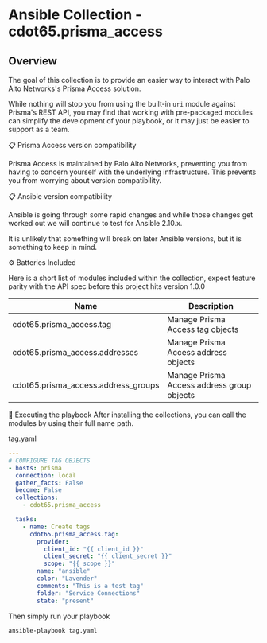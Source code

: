 # Ansible Collection - cdot65.prisma_access

## Overview

The goal of this collection is to provide an easier way to interact with
Palo Alto Networks's Prisma Access solution.

While nothing will stop you from using the built-in `uri` module against
Prisma's REST API, you may find that working with pre-packaged modules can
simplify the development of your playbook, or it may just be easier to support
as a team.

📋 Prisma Access version compatibility

Prisma Access is maintained by Palo Alto Networks, preventing you from
having to concern yourself with the underlying infrastructure. This prevents
you from worrying about version compatibility.

📋 Ansible version compatibility

Ansible is going through some rapid changes and while those changes get worked
out we will continue to test for Ansible 2.10.x.

It is unlikely that something will break on later Ansible versions,
but it is something to keep in mind.

⚙️ Batteries Included

Here is a short list of modules included within the collection, expect feature
parity with the API spec before this project hits version 1.0.0

| Name                                | Description                                |
| ----------------------------------- | ------------------------------------------ |
| cdot65.prisma_access.tag            | Manage Prisma Access tag objects           |
| cdot65.prisma_access.addresses      | Manage Prisma Access address objects       |
| cdot65.prisma_access.address_groups | Manage Prisma Access address group objects |

🚀 Executing the playbook
After installing the collections, you can call the modules by using their full name path.

tag.yaml

```yaml
---
# CONFIGURE TAG OBJECTS
- hosts: prisma
  connection: local
  gather_facts: False
  become: False
  collections:
    - cdot65.prisma_access

  tasks:
    - name: Create tags
      cdot65.prisma_access.tag:
        provider:
          client_id: "{{ client_id }}"
          client_secret: "{{ client_secret }}"
          scope: "{{ scope }}"
        name: "ansible"
        color: "Lavender"
        comments: "This is a test tag"
        folder: "Service Connections"
        state: "present"
```

Then simply run your playbook

```bash
ansible-playbook tag.yaml
```
